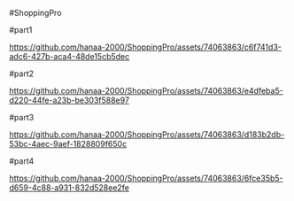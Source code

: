 #ShoppingPro 



  #part1
  
  https://github.com/hanaa-2000/ShoppingPro/assets/74063863/c6f741d3-adc6-427b-aca4-48de15cb5dec



  #part2


  https://github.com/hanaa-2000/ShoppingPro/assets/74063863/e4dfeba5-d220-44fe-a23b-be303f588e97

  #part3


  https://github.com/hanaa-2000/ShoppingPro/assets/74063863/d183b2db-53bc-4aec-9aef-1828809f650c

  #part4


  https://github.com/hanaa-2000/ShoppingPro/assets/74063863/6fce35b5-d659-4c88-a931-832d528ee2fe

